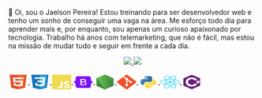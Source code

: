 👋 Oi, sou o Jaelson Pereira! Estou treinando para ser desenvolvedor web e tenho um sonho de conseguir uma vaga na área. Me esforço todo dia para aprender mais e, por enquanto, sou apenas um curioso apaixonado por tecnologia. Trabalho há anos com telemarketing, que não é fácil, mas estou na missão de mudar tudo e seguir em frente a cada dia.

<div align="center">
  <a href="https://github.com/jaelps">
  <img height="145em" src="https://github-readme-stats.vercel.app/api?username=jaelps&show_icons=true&theme=highcontrast&include_all_commits=true&count_private=true"/>
  <img height="145em" src="https://github-readme-stats.vercel.app/api/top-langs/?username=jaelps&layout=compact&langs_count=7&theme=highcontrast"/>
</div>

<div style="display: inline_block"><br>
  <img align="center" alt="HTML" height="30" width="40" src="https://raw.githubusercontent.com/devicons/devicon/master/icons/html5/html5-original.svg">
  <img align="center" alt="CSS" height="30" width="40" src="https://github.com/devicons/devicon/blob/master/icons/css3/css3-original.svg">
  <img align="center" alt="Js" height="30" width="40" src="https://raw.githubusercontent.com/devicons/devicon/master/icons/javascript/javascript-plain.svg">
  <img align="center" alt="Js" height="30" width="40" src="https://github.com/devicons/devicon/blob/master/icons/bootstrap/bootstrap-original.svg">
  <img align="center" alt="nodejs" height="30" width="40" src="https://github.com/devicons/devicon/blob/master/icons/nodejs/nodejs-original.svg">
  <img align="center" alt="git" height="30" width="40" src="https://github.com/devicons/devicon/blob/master/icons/git/git-original.svg" />
  <img align="center" alt="python" height="30" width="40" src="https://github.com/devicons/devicon/blob/master/icons/python/python-original.svg" />
  <img align="center" alt="python" height="30" width="40" src="https://github.com/devicons/devicon/blob/master/icons/react/react-original.svg" />
  <img align="center" alt="python" height="30" width="40" src="https://github.com/devicons/devicon/blob/master/icons/csharp/csharp-plain.svg" />
  
  

  
  
</div>
